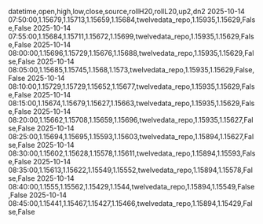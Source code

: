 datetime,open,high,low,close,source,rollH20,rollL20,up2,dn2
2025-10-14 07:50:00,1.15679,1.15713,1.15659,1.15684,twelvedata_repo,1.15935,1.15629,False,False
2025-10-14 07:55:00,1.15684,1.15711,1.15672,1.15699,twelvedata_repo,1.15935,1.15629,False,False
2025-10-14 08:00:00,1.15696,1.15729,1.15676,1.15688,twelvedata_repo,1.15935,1.15629,False,False
2025-10-14 08:05:00,1.15685,1.15745,1.1568,1.1573,twelvedata_repo,1.15935,1.15629,False,False
2025-10-14 08:10:00,1.15729,1.15729,1.15652,1.15677,twelvedata_repo,1.15935,1.15629,False,False
2025-10-14 08:15:00,1.15674,1.15679,1.15627,1.15663,twelvedata_repo,1.15935,1.15629,False,False
2025-10-14 08:20:00,1.15662,1.15708,1.15659,1.15696,twelvedata_repo,1.15935,1.15627,False,False
2025-10-14 08:25:00,1.15694,1.15695,1.15593,1.15603,twelvedata_repo,1.15894,1.15627,False,False
2025-10-14 08:30:00,1.15602,1.15628,1.15578,1.15611,twelvedata_repo,1.15894,1.15593,False,False
2025-10-14 08:35:00,1.15613,1.15622,1.15549,1.15552,twelvedata_repo,1.15894,1.15578,False,False
2025-10-14 08:40:00,1.1555,1.15562,1.15429,1.1544,twelvedata_repo,1.15894,1.15549,False,False
2025-10-14 08:45:00,1.15441,1.15467,1.15427,1.15466,twelvedata_repo,1.15894,1.15429,False,False
